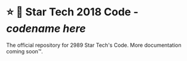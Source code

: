 # :star: :floppy_disk: Star Tech 2018 Code - _codename here_

The official repository for 2989 Star Tech's Code. More documentation coming soon™.